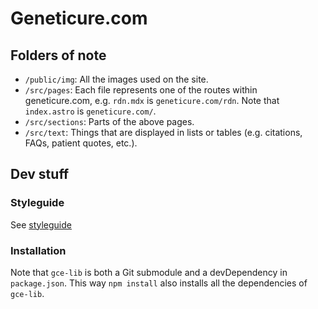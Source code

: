# Geneticure.com

## Folders of note

-   `/public/img`: All the images used on the site.
-   `/src/pages`: Each file represents one of the routes within geneticure.com, e.g. `rdn.mdx` is `geneticure.com/rdn`. Note that `index.astro` is `geneticure.com/`.
-   `/src/sections`: Parts of the above pages.
-   `/src/text`: Things that are displayed in lists or tables (e.g. citations, FAQs, patient quotes, etc.).

## Dev stuff

### Styleguide

See [styleguide](gce-lib/styleguide.md)

### Installation

Note that `gce-lib` is both a Git submodule and a devDependency in `package.json`. This way `npm install` also installs all the dependencies of `gce-lib`.
